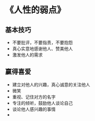 # 《人性的弱点》

## 基本技巧
- 不要批评，不要指责，不要抱怨
- 真心实意地感谢他人、赞美他人
- 激发他人的需求

## 赢得喜爱

- 建立对他人的兴趣，真心诚意的关注他人
- 微笑
- 重视、记住对方的名字
- 专注的倾听，鼓励他人谈论自己
- 谈论他人感兴趣的事情
- 